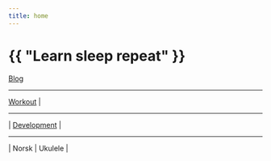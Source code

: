 ```yaml
---
title: home
---
```

# {{ "Learn sleep repeat" }}


[Blog](/pages/blog.html)

---
 
[Workout](/2024/07/11/yoga.html)
 | 

---


 | 
[Development](/2024/07/14/development.html)
 | 

---
 
 |
Norsk
 | 
 Ukulele
 | 
 

